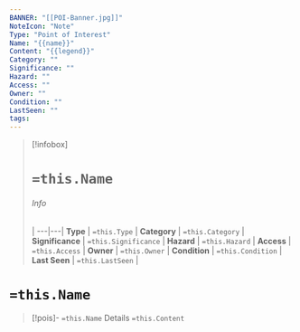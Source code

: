 ```yaml
---
BANNER: "[[POI-Banner.jpg]]"
NoteIcon: "Note"
Type: "Point of Interest"
Name: "{{name}}"
Content: "{{legend}}"
Category: ""
Significance: ""
Hazard: ""
Access: ""
Owner: ""
Condition: ""
LastSeen: ""
tags:
---
```


> [!infobox]
> # `=this.Name`
> ###### Info
>  |
> ---|---|
> **Type** | `=this.Type` |
> **Category** | `=this.Category` |
> **Significance** | `=this.Significance` |
> **Hazard** | `=this.Hazard` |
> **Access** | `=this.Access` |
> **Owner** | `=this.Owner` |
> **Condition** | `=this.Condition` |
> **Last Seen** | `=this.LastSeen` |

# `=this.Name`

> [!pois]- `=this.Name` Details
`=this.Content`
